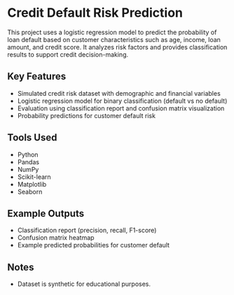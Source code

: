 # Credit Default Risk Prediction

This project uses a logistic regression model to predict the probability of loan default based on customer characteristics such as age, income, loan amount, and credit score. It analyzes risk factors and provides classification results to support credit decision-making.

## Key Features
- Simulated credit risk dataset with demographic and financial variables
- Logistic regression model for binary classification (default vs no default)
- Evaluation using classification report and confusion matrix visualization
- Probability predictions for customer default risk

## Tools Used
- Python
- Pandas
- NumPy
- Scikit-learn
- Matplotlib
- Seaborn

## Example Outputs
- Classification report (precision, recall, F1-score)
- Confusion matrix heatmap
- Example predicted probabilities for customer default

## Notes
- Dataset is synthetic for educational purposes.
